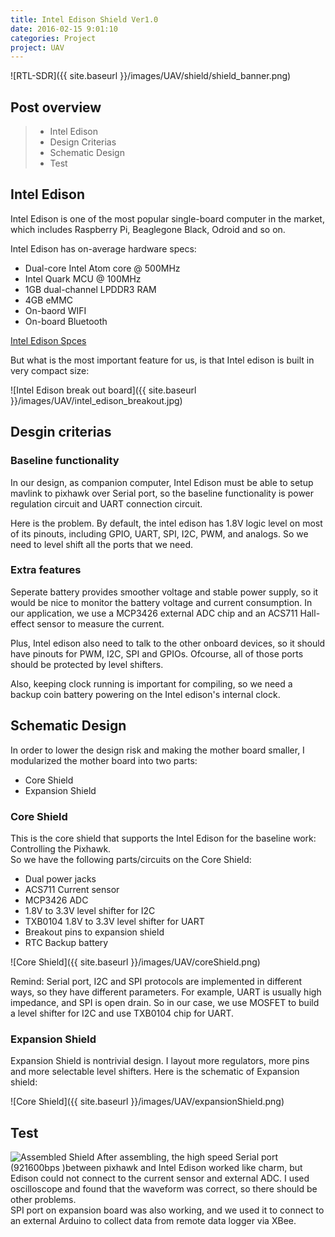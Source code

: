 ```yaml
---
title: Intel Edison Shield Ver1.0
date: 2016-02-15 9:01:10
categories: Project
project: UAV
---
```


![RTL-SDR]({{ site.baseurl }}/images/UAV/shield/shield_banner.png)

## Post overview
>* Intel Edison
>* Design Criterias
>* Schematic Design
>* Test


## Intel Edison
Intel Edison is one of the most popular single-board computer in the market, which includes Raspberry Pi, Beaglegone Black, Odroid and so on.  

Intel Edison has on-average hardware specs:

- Dual-core Intel Atom core @ 500MHz
- Intel Quark MCU @ 100MHz
- 1GB dual-channel LPDDR3 RAM
- 4GB eMMC
- On-baord WIFI
- On-board Bluetooth

[Intel Edison Spces](https://cdn-shop.adafruit.com/datasheets/EdisonDatasheet.pdf)

But what is the most important feature for us, is that Intel edison is built in very compact size:  

![Intel Edison break out board]({{ site.baseurl }}/images/UAV/intel_edison_breakout.jpg)

## Desgin criterias

### Baseline functionality
In our design, as companion computer, Intel Edison must be able to setup mavlink to pixhawk over Serial port, so the baseline functionality is power regulation circuit and UART connection circuit.

Here is the problem. By default, the intel edison has 1.8V logic level on most of its pinouts, including GPIO, UART, SPI, I2C, PWM, and analogs. So we need to level shift all the ports that we need.  

### Extra features
Seperate battery provides smoother voltage and stable power supply, so it would be nice to monitor the battery voltage and current consumption. In our application, we use a MCP3426 external ADC chip and an ACS711 Hall-effect sensor to measure the current.  

Plus, Intel edison also need to talk to the other onboard devices, so it should have pinouts for PWM, I2C, SPI and GPIOs. Ofcourse, all of those ports should be protected by level shifters.

Also, keeping clock running is important for compiling, so we need a backup coin battery powering on the Intel edison's internal clock.


## Schematic Design
In order to lower the design risk and making the mother board smaller, I modularized the mother board into two parts:  

* Core Shield  
* Expansion Shield

### Core Shield
This is the core shield that supports the Intel Edison for the baseline work: Controlling the Pixhawk.  
So we have the following parts/circuits on the Core Shield:  

* Dual power jacks  
* ACS711 Current sensor  
* MCP3426 ADC  
* 1.8V to 3.3V level shifter for I2C  
* TXB0104 1.8V to 3.3V level shifter for UART  
* Breakout pins to expansion shield
* RTC Backup battery  

![Core Shield]({{ site.baseurl }}/images/UAV/coreShield.png)

Remind: Serial port, I2C and SPI protocols are implemented in different ways, so they have different parameters. For example, UART is usually high impedance, and SPI is open drain. So in our case, we use MOSFET to build a level shifter for I2C and use TXB0104 chip for UART.  

### Expansion Shield
Expansion Shield is nontrivial design. I layout more regulators, more pins and more selectable level shifters. Here is the schematic of Expansion shield:  

![Core Shield]({{ site.baseurl }}/images/UAV/expansionShield.png)


## Test
![Assembled Shield]({{site.baseurl}}/images/UAV/shieldDetail.JPG)
After assembling, the high speed Serial port (921600bps )between pixhawk and Intel Edison worked like charm, but Edison could not connect to the current sensor and external ADC. I used oscilloscope and found that the waveform was correct, so there should be other problems.  
SPI port on expansion board was also working, and we used it to connect to an external Arduino to collect data from remote data logger via XBee.




